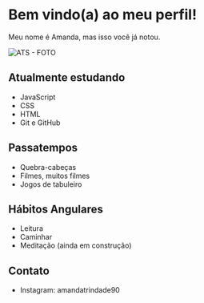 # Bem vindo(a) ao meu perfil!

Meu nome é Amanda, mas isso você já notou.

![ATS - FOTO](https://user-images.githubusercontent.com/103841276/215842417-4653b8ca-f2ac-455a-9ce7-582dafc98432.jpg)


## Atualmente estudando
- JavaScript
- CSS
- HTML
- Git e GitHub

## Passatempos
- Quebra-cabeças
- Filmes, muitos filmes
- Jogos de tabuleiro

## Hábitos Angulares
- Leitura
- Caminhar
- Meditação (ainda em construção)



## Contato
- Instagram: amandatrindade90
